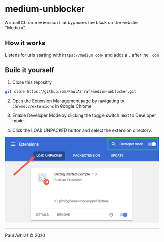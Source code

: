 # medium-unblocker
A small Chrome extension that bypasses the block on the website "Medium".

## How it works

Listens for urls starting with `https://medium.com/` and adds a `.` after the `.com`

## Build it yourself

1. Clone this repositry

```bash
git clone https://github.com/PaulAshraf/medium-unblocker.git
```

2. Open the Extension Management page by navigating to `chrome://extensions` in Google Chrome


3. Enable Developer Mode by clicking the toggle switch next to Developer mode.

4. Click the LOAD UNPACKED button and select the extension directory.

![Loading the extension in chrome](https://github.com/PaulAshraf/medium-unblocker/blob/main/load_extension.png?raw=true)

---

Paul Ashraf © 2020
